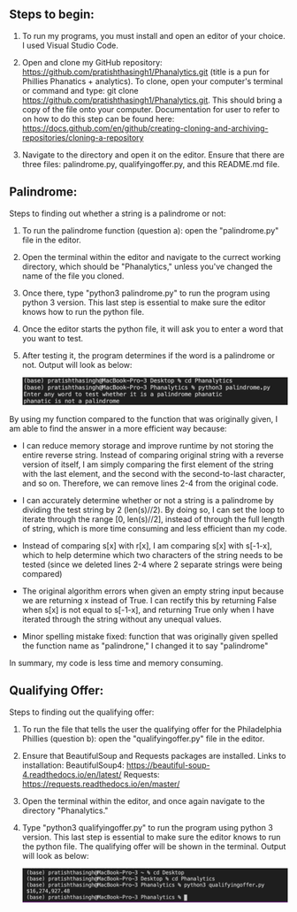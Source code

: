 ## Steps to begin:

1. To run my programs, you must install and open an editor of your choice. I used Visual Studio Code. 

2. Open and clone my GitHub repository: https://github.com/pratishthasingh1/Phanalytics.git (title is a pun for Phillies Phanatics + analytics). 
To clone, open your computer's terminal or command and type: git clone https://github.com/pratishthasingh1/Phanalytics.git. This should bring a copy of the file onto your computer. 
Documentation for user to refer to on how to do this step can be found here: https://docs.github.com/en/github/creating-cloning-and-archiving-repositories/cloning-a-repository

3. Navigate to the directory and open it on the editor. Ensure that there are three files: palindrome.py, qualifyingoffer.py, and this README.md file.

## Palindrome: 
Steps to finding out whether a string is a palindrome or not:

1.  To run the palindrome function (question a): open the "palindrome.py" file in the editor. 

2. Open the terminal within the editor and navigate to the currect working directory, which should be "Phanalytics," unless you've changed the name of the file you cloned. 

3. Once there, type "python3 palindrome.py" to run the program using python 3 version. This last step is essential to make sure the editor knows how to run the python file. 

4. Once the editor starts the python file, it will ask you to enter a word that you want to test. 

5. After testing it, the program determines if the word is a palindrome or not. Output will look as below: 

    ![question1](https://github.com/pratishthasingh1/Phanalytics/blob/main/runningquestion1.png?raw=true)

By using my function compared to the function that was originally given, I am able to find the answer in a more efficient way because: 
* I can reduce memory storage and improve runtime by not storing the entire reverse string. Instead of comparing original string with a reverse version of itself, I am simply comparing the first element of the string with the last element, and the second with the second-to-last character, and so on. Therefore, we can remove lines 2-4 from the original code.

* I can accurately determine whether or not a string is a palindrome by dividing the test string by 2 (len(s)//2). 
By doing so, I can set the loop to iterate through the range [0, len(s)//2], instead of through the full length of string, which is more time
consuming and less efficient than my code.

* Instead of comparing s[x] with r[x], I am comparing s[x] with s[-1-x], which to help determine which two characters of the string needs to be tested (since we deleted lines 2-4 where 2 separate strings were being compared)

* The original algorithm errors when given an empty string input because we are returning x instead of True. I can rectify this by returning False when s[x] is not equal to s[-1-x], and returning True only when I have iterated through the string without any unequal values.

* Minor spelling mistake fixed: function that was originally given spelled the function name as "palindrone," I changed it to say "palindrome"

In summary, my code is less time and memory consuming. 

## Qualifying Offer: 
Steps to finding out the qualifying offer:
1. To run the file that tells the user the qualifying offer for the Philadelphia Phillies (question b): open the "qualifyingoffer.py" file in the editor. 

2. Ensure that BeautifulSoup and Requests packages are installed. Links to installation:
BeautifulSoup4:
https://beautiful-soup-4.readthedocs.io/en/latest/
Requests:
https://requests.readthedocs.io/en/master/

2. Open the terminal within the editor, and once again navigate to the directory "Phanalytics." 

3. Type "python3 qualifyingoffer.py" to run the program using python 3 version. This last step is essential to make sure the editor knows to run the python file. The qualifying offer will be shown in the terminal. 
Output will look as below: 

    ![question2](https://github.com/pratishthasingh1/Phanalytics/blob/main/runningquestion2.png?raw=true)
